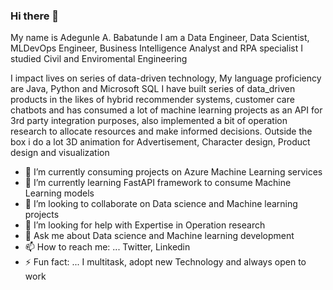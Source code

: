 ### Hi there 👋
My name is Adegunle A. Babatunde I am a Data Engineer, Data Scientist, MLDevOps Engineer, Business Intelligence Analyst and RPA specialist
I studied Civil and Enviromental Engineering

I impact lives on series of data-driven technology, My language proficiency are Java, Python and Microsoft SQL
I have built series of data_driven products in the likes of hybrid recommender systems, customer care chatbots and has consumed a lot of machine learning projects as an API for 3rd party integration purposes, also implemented a bit of operation research to allocate resources and make informed decisions. Outside the box i do a lot 3D animation for Advertisement, Character design, Product design and visualization
 

- 🔭 I’m currently consuming projects on Azure Machine Learning services
- 🌱 I’m currently learning FastAPI framework to consume Machine Learning models
- 👯 I’m looking to collaborate on Data science and Machine learning projects
- 🤔 I’m looking for help with Expertise in Operation research
- 💬 Ask me about Data science and Machine learning development
- 📫 How to reach me: ... Twitter, Linkedin
- ⚡ Fun fact: ... I multitask, adopt new Technology and always open to work

